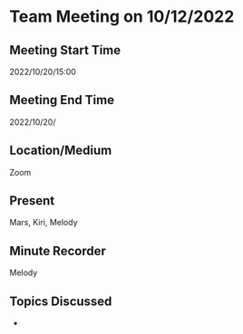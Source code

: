 # Team Meeting on 10/12/2022

## Meeting Start Time
2022/10/20/15:00

## Meeting End Time
2022/10/20/

## Location/Medium
Zoom

## Present
Mars, Kiri, Melody

## Minute Recorder
Melody

## Topics Discussed
- 
